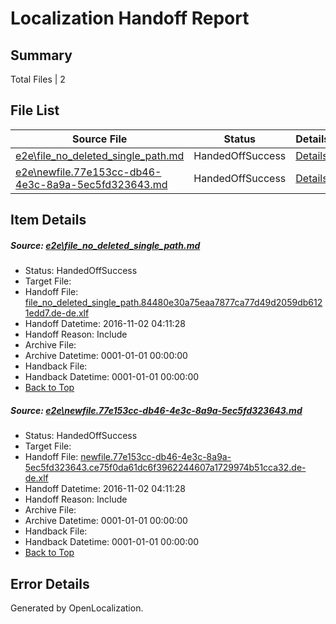 # <a name='report-top'></a> Localization Handoff Report

## Summary
 Total Files | 2

## File List
 Source File | Status | Details 
 ----------- | ------ | ------- 
 [e2e\file_no_deleted_single_path.md](https://github.com/OpenLocalizationTestOrg/ol-test0/blob/ef86bf97b68b014d035e6f7cf59cf37ba6071c97/e2e/file_no_deleted_single_path.md) | HandedOffSuccess | [Details](#8165e9f21f71d57c77e8acb60040e39cc3660ffb3)
 [e2e\newfile.77e153cc-db46-4e3c-8a9a-5ec5fd323643.md](https://github.com/OpenLocalizationTestOrg/ol-test0/blob/ef86bf97b68b014d035e6f7cf59cf37ba6071c97/e2e/newfile.77e153cc-db46-4e3c-8a9a-5ec5fd323643.md) | HandedOffSuccess | [Details](#a8d37c66e6d4b5076a4e9d7c35a064f8207164d15)

## Item Details
##### <a name='8165e9f21f71d57c77e8acb60040e39cc3660ffb3'></a> Source: [e2e\file_no_deleted_single_path.md](https://github.com/OpenLocalizationTestOrg/ol-test0/blob/ef86bf97b68b014d035e6f7cf59cf37ba6071c97/e2e/file_no_deleted_single_path.md)
* Status: HandedOffSuccess
* Target File: 
* Handoff File: [file_no_deleted_single_path.84480e30a75eaa7877ca77d49d2059db6121edd7.de-de.xlf](https://github.com/OpenLocalizationTestOrg/ol-test0-handoff/blob/9c80d288c02f19cf8392e133305649415bc0c0f2/ol-handoff/OpenLocalizationTestOrg/ol-test0-dede/yufeih/mt/file_no_deleted_single_path.84480e30a75eaa7877ca77d49d2059db6121edd7.de-de.xlf)
* Handoff Datetime: 2016-11-02 04:11:28
* Handoff Reason: Include
* Archive File: 
* Archive Datetime: 0001-01-01 00:00:00
* Handback File: 
* Handback Datetime: 0001-01-01 00:00:00
* [Back to Top](#report-top)

##### <a name='a8d37c66e6d4b5076a4e9d7c35a064f8207164d15'></a> Source: [e2e\newfile.77e153cc-db46-4e3c-8a9a-5ec5fd323643.md](https://github.com/OpenLocalizationTestOrg/ol-test0/blob/ef86bf97b68b014d035e6f7cf59cf37ba6071c97/e2e/newfile.77e153cc-db46-4e3c-8a9a-5ec5fd323643.md)
* Status: HandedOffSuccess
* Target File: 
* Handoff File: [newfile.77e153cc-db46-4e3c-8a9a-5ec5fd323643.ce75f0da61dc6f3962244607a1729974b51cca32.de-de.xlf](https://github.com/OpenLocalizationTestOrg/ol-test0-handoff/blob/9c80d288c02f19cf8392e133305649415bc0c0f2/ol-handoff/OpenLocalizationTestOrg/ol-test0-dede/yufeih/mt/newfile.77e153cc-db46-4e3c-8a9a-5ec5fd323643.ce75f0da61dc6f3962244607a1729974b51cca32.de-de.xlf)
* Handoff Datetime: 2016-11-02 04:11:28
* Handoff Reason: Include
* Archive File: 
* Archive Datetime: 0001-01-01 00:00:00
* Handback File: 
* Handback Datetime: 0001-01-01 00:00:00
* [Back to Top](#report-top)


## Error Details

Generated by OpenLocalization.
